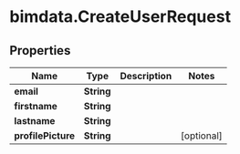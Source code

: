 # bimdata.CreateUserRequest

## Properties

Name | Type | Description | Notes
------------ | ------------- | ------------- | -------------
**email** | **String** |  | 
**firstname** | **String** |  | 
**lastname** | **String** |  | 
**profilePicture** | **String** |  | [optional] 


